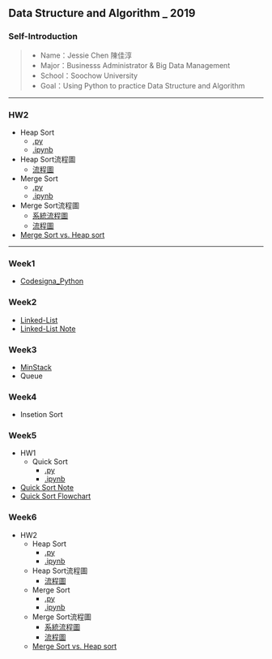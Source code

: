 ## Data Structure and Algorithm _ 2019

### Self-Introduction
>* Name：Jessie Chen 陳佳淳
>* Major：Businesss Administrator & Big Data Management
>* School：Soochow University
>* Goal：Using Python to practice Data Structure and Algorithm
----------------------------------------------------
### HW2
* Heap Sort
  * [.py](HW2/heap_sort_05153208.py)
  * [.ipynb](HW2/heap_sort_05153208.ipynb)
* Heap Sort流程圖
  * [流程圖](HW2/heapsort_flowchart.jpg)
* Merge Sort
  * [.py](https://github.com/chenjanice/Data-Structure_2019/blob/master/HW2/merge_sort_05153208.py)
  * [.ipynb](HW2/merge_sort_05153208.ipynb)
* Merge Sort流程圖
  * [系統流程圖](HW2/mergesort_flowchart1.png)
  * [流程圖](HW2/mergesort_flowchart2.png)
* [Merge Sort vs. Heap sort]()

----------------------------------------------------


### Week1
* [Codesigna_Python](https://github.com/chenjanice/Data-Structure_2019/blob/master/week1/codesignal%201-10.md#codesignal-python)

### Week2
* [Linked-List](https://github.com/chenjanice/Data-Structure_2019/blob/master/week2/Linkedlist.py)
* [Linked-List Note](week2/Linked-List_Note.md)

### Week3
 * [MinStack](https://github.com/chenjanice/Data-Structure_2019/blob/master/week3/Min%20Stack.ipynb) 
 * Queue

### Week4
 * Insetion Sort

### Week5
* HW1
  * Quick Sort
    *  [.py](https://github.com/chenjanice/Data-Structure_2019/blob/master/week5/quicksort.py)
    *  [.ipynb](https://nbviewer.jupyter.org/github/chenjanice/Data-Structure_2019/blob/master/week5/quicksort.ipynb)   
* [Quick Sort Note](https://github.com/chenjanice/Data-Structure_2019/blob/master/week5/quicksort.md)
* [Quick Sort Flowchart](quicksort_flowchart.jpg)

### Week6
* HW2
  * Heap Sort
    * [.py](HW2/heap_sort_05153208.py)
    * [.ipynb](HW2/heap_sort_05153208.ipynb)
  * Heap Sort流程圖
    * [流程圖](HW2/heapsort_flowchart.jpg)
  * Merge Sort
    * [.py](https://github.com/chenjanice/Data-Structure_2019/blob/master/HW2/merge_sort_05153208.py)
    * [.ipynb](HW2/merge_sort_05153208.ipynb)
  * Merge Sort流程圖
    * [系統流程圖](HW2/mergesort_flowchart1.png)
    * [流程圖](HW2/mergesort_flowchart2.png)
  * [Merge Sort vs. Heap sort]()
